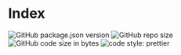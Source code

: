# Index

![GitHub package.json version](https://img.shields.io/github/package-json/v/Eldynn/index.svg)
![GitHub repo size](https://img.shields.io/github/repo-size/Eldynn/index.svg)
![GitHub code size in bytes](https://img.shields.io/github/languages/code-size/Eldynn/index.svg)
![code style: prettier](https://img.shields.io/badge/code_style-prettier-ff69b4.svg)
